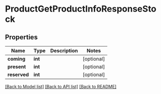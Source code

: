 # ProductGetProductInfoResponseStock

## Properties
Name | Type | Description | Notes
------------ | ------------- | ------------- | -------------
**coming** | **int** |  | [optional] 
**present** | **int** |  | [optional] 
**reserved** | **int** |  | [optional] 

[[Back to Model list]](../README.md#documentation-for-models) [[Back to API list]](../README.md#documentation-for-api-endpoints) [[Back to README]](../README.md)


